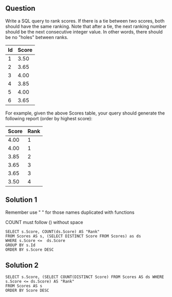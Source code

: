 ## Question

Write a SQL query to rank scores. If there is a tie between two scores, both should have the same ranking. Note that after a tie, the next ranking number should be the next consecutive integer value. In other words, there should be no "holes" between ranks.

| Id | Score |
|----|-------|
| 1  | 3.50  |
| 2  | 3.65  |
| 3  | 4.00  |
| 4  | 3.85  |
| 5  | 4.00  |
| 6  | 3.65  |

For example, given the above Scores table, your query should generate the following report (order by highest score):

| Score | Rank |
|-------|------|
| 4.00  | 1    |
| 4.00  | 1    |
| 3.85  | 2    |
| 3.65  | 3    |
| 3.65  | 3    |
| 3.50  | 4    |

## Solution 1

Remember use " " for those names duplicated with functions

COUNT must follow () without space

```mysql
SELECT s.Score, COUNT(ds.Score) AS "Rank"
FROM Scores AS s, (SELECT DISTINCT Score FROM Scores) as ds
WHERE s.Score <=  ds.Score
GROUP BY s.Id
ORDER BY s.Score DESC
```

## Solution 2

```mysql
SELECT s.Score, (SELECT COUNT(DISTINCT Score) FROM Scores AS ds WHERE s.Score <= ds.Score) AS "Rank"
FROM Scores AS s
ORDER BY Score DESC
```

